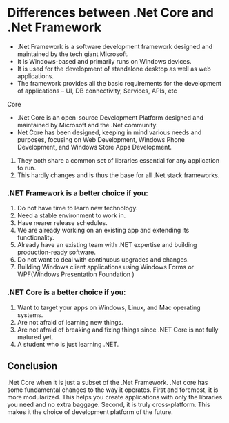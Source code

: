 # Differences between .Net Core and .Net Framework

 * .Net Framework is a software development framework designed and maintained by the tech giant Microsoft.
 *  It is Windows-based and primarily runs on Windows devices.
 *  It is used for the development of standalone desktop as well as web applications. 
 *  The framework provides all the basic requirements for the development of applications – UI, DB connectivity, Services, APIs, etc

Core
* .Net Core is an open-source Development Platform designed and maintained by Microsoft and the .Net community. 
* Net Core has been designed, keeping in mind various needs and purposes, focusing on Web Development, Windows Phone Development, and Windows Store Apps Development.

1. They both share a common set of libraries essential for any application to run. 
2.  This hardly changes and is thus the base for all .Net stack frameworks.

### .NET Framework is a better choice if you:
1. Do not have time to learn new technology.
2. Need a stable environment to work in.
3. Have nearer release schedules.
4. We are already working on an existing app and extending its functionality.
5. Already have an existing team with .NET expertise and building production-ready software.
6. Do not want to deal with continuous upgrades and changes.
7. Building Windows client applications using Windows Forms or WPF(Windows Presentation Foundation )

### .NET Core is a better choice if you:
1. Want to target your apps on Windows, Linux, and Mac operating systems.
2. Are not afraid of learning new things.
3. Are not afraid of breaking and fixing things since .NET Core is not fully matured yet.
4. A student who is just learning .NET.

## Conclusion 

.Net Core when it is just a subset of the .Net Framework. .Net core has some fundamental changes to the way it operates. First and foremost, it is more modularized. This helps you create applications with only the libraries you need and no extra baggage. Second, it is truly cross-platform. This makes it the choice of development platform of the future.

